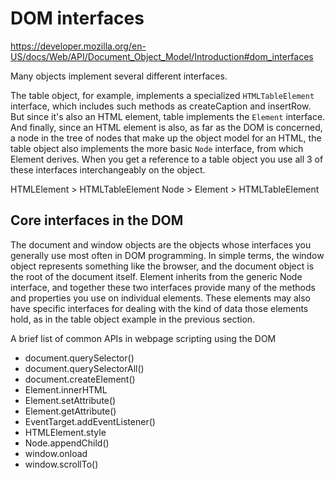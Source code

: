 # DOM interfaces

https://developer.mozilla.org/en-US/docs/Web/API/Document_Object_Model/Introduction#dom_interfaces

Many objects implement several different interfaces.

The table object, for example, implements a specialized `HTMLTableElement` interface, which includes such methods as createCaption and insertRow. But since it's also an HTML element, table implements the `Element` interface. And finally, since an HTML element is also, as far as the DOM is concerned, a node in the tree of nodes that make up the object model for an HTML, the table object also implements the more basic `Node` interface, from which Element derives. When you get a reference to a table object you use all 3 of these interfaces interchangeably on the object.

HTMLElement > HTMLTableElement
Node > Element > HTMLTableElement

## Core interfaces in the DOM

The document and window objects are the objects whose interfaces you generally use most often in DOM programming. In simple terms, the window object represents something like the browser, and the document object is the root of the document itself. Element inherits from the generic Node interface, and together these two interfaces provide many of the methods and properties you use on individual elements. These elements may also have specific interfaces for dealing with the kind of data those elements hold, as in the table object example in the previous section.

A brief list of common APIs in webpage scripting using the DOM
- document.querySelector()
- document.querySelectorAll()
- document.createElement()
- Element.innerHTML
- Element.setAttribute()
- Element.getAttribute()
- EventTarget.addEventListener()
- HTMLElement.style
- Node.appendChild()
- window.onload
- window.scrollTo()
